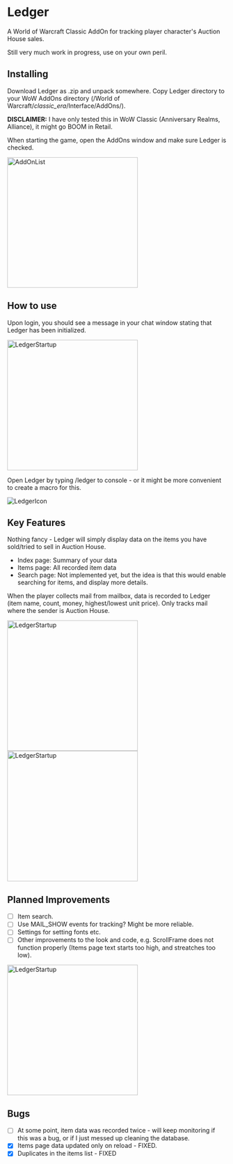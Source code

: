 # Ledger

A World of Warcraft Classic AddOn for tracking player character's Auction House sales.

Still very much work in progress, use on your own peril.


## Installing

Download Ledger as .zip and unpack somewhere. Copy Ledger directory to your WoW AddOns directory (/World of Warcraft/_classic_era_/Interface/AddOns/).

**DISCLAIMER:** I have only tested this in WoW Classic (Anniversary Realms, Alliance), it might go BOOM in Retail.

When starting the game, open the AddOns window and make sure Ledger is checked.

<img src="https://github.com/user-attachments/assets/6cb88dbc-5d90-42b2-9b4b-99cbe964d746" alt="AddOnList" width="300">


## How to use

Upon login, you should see a message in your chat window stating that Ledger has been initialized.

<img src="https://github.com/user-attachments/assets/8da4596b-d226-435f-a711-0dd266060052" alt="LedgerStartup" width="300">

Open Ledger by typing /ledger to console - or it might be more convenient to create a macro for this.

![LedgerIcon](https://github.com/user-attachments/assets/065465f0-2c36-49f3-b317-999a7f9f1863)


## Key Features

Nothing fancy - Ledger will simply display data on the items you have sold/tried to sell in Auction House.
- Index page: Summary of your data
- Items page: All recorded item data
- Search page: Not implemented yet, but the idea is that this would enable searching for items, and display more details.

When the player collects mail from mailbox, data is recorded to Ledger (item name, count, money, highest/lowest unit price). Only tracks mail where the sender is Auction House.

<img src="https://github.com/user-attachments/assets/34105173-6ca8-4b1d-9ddb-80ac3e2aab2b" alt="LedgerStartup" width="300"><img src="https://github.com/user-attachments/assets/3791445a-70b9-42d2-96fc-ab205982f14e" alt="LedgerStartup" width="300">


## Planned Improvements
- [ ] Item search.
- [ ] Use MAIL_SHOW events for tracking? Might be more reliable.
- [ ] Settings for setting fonts etc.
- [ ] Other improvements to the look and code, e.g. ScrollFrame does not function properly (Items page text starts too high, and streatches too low).

<img src="https://github.com/user-attachments/assets/0c76869b-beda-4efc-b52b-1afcb9d77712" alt="LedgerStartup" width="300">


## Bugs
- [ ] At some point, item data was recorded twice - will keep monitoring if this was a bug, or if I just messed up cleaning the database.
- [x] Items page data updated only on reload - FIXED.
- [x] Duplicates in the items list - FIXED
